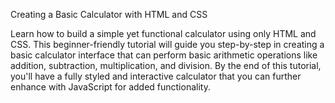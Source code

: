 Creating a Basic Calculator with HTML and CSS


Learn how to build a simple yet functional calculator using only HTML and CSS. This beginner-friendly tutorial will guide you step-by-step in creating a basic calculator interface that can perform basic arithmetic operations like addition, subtraction, multiplication, and division. By the end of this tutorial, you'll have a fully styled and interactive calculator that you can further enhance with JavaScript for added functionality.
